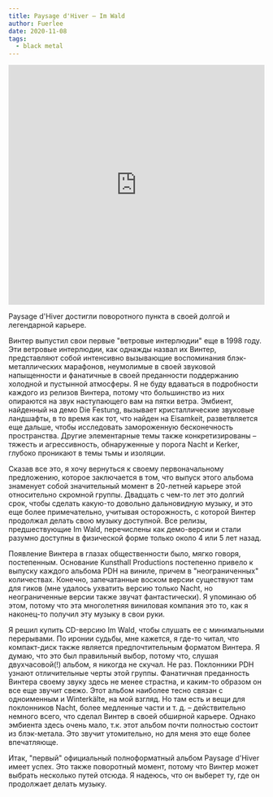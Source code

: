 ```yaml
---
title: Paysage d'Hiver ‎— Im Wald
author: Fuerlee
date: 2020-11-08
tags:
  - black metal
---
```


<iframe style="border: 0; width: 100%; height: 472px;" src="https://bandcamp.com/EmbeddedPlayer/album=2558868122/size=large/bgcol=ffffff/linkcol=0687f5/artwork=small/transparent=true/" seamless><a href="https://paysagedhiver.bandcamp.com/album/im-wald">Im Wald by Paysage d&#39;Hiver</a></iframe>

Paysage d'Hiver достигли поворотного пункта в своей долгой и легендарной карьере.

Винтер выпустил свои первые "ветровые интерлюдии" еще в 1998 году. Эти ветровые интерлюдии, как однажды назвал их Винтер, представляют собой интенсивно вызывающие воспоминания блэк-металлических марафонов, неумолимые в своей звуковой напыщенности и фанатичные в своей преданности поддержанию холодной и пустынной атмосферы. Я не буду вдаваться в подробности каждого из релизов Винтера, потому что большинство из них опираются на звук наступающего вам на пятки ветра. Эмбиент, найденный на демо Die Festung, вызывает кристаллические звуковые ландшафты, в то время как тот, что найден на Eisamkeit, разветвляется еще дальше, чтобы исследовать замороженную бесконечность пространства. Другие элементарные темы также конкретизированы – тяжесть и агрессивность, обнаруженные у порога Nacht и Kerker, глубоко проникают в темы тьмы и изоляции.

Сказав все это, я хочу вернуться к своему первоначальному предложению, которое заключается в том, что выпуск этого альбома знаменует собой значительный момент в 20-летней карьере этой относительно скромной группы. Двадцать с чем-то лет это долгий срок, чтобы сделать какую-то довольно дальновидную музыку, и это еще более примечательно, учитывая осторожность, с которой Винтер продолжал делать свою музыку доступной. Все релизы, предшествующие Im Wald, перечислены как демо-версии и стали разумно доступны в физической форме только около 4 или 5 лет назад.

Появление Винтера в глазах общественности было, мягко говоря, постепенным. Основание Kunsthall Productions постепенно привело к выпуску каждого альбома PDH на виниле, причем в "неограниченных" количествах. Конечно, запечатанные воском версии существуют там для гиков (мне удалось ухватить версию только Nacht, но неограниченные версии также звучат фантастически). Я упоминаю об этом, потому что эта многолетняя виниловая компания это то, как я наконец-то получил эту музыку в свои руки.

Я решил купить CD-версию Im Wald, чтобы слушать ее с минимальными перерывами. По иронии судьбы, мне кажется, я где-то читал, что компакт-диск также является предпочтительным форматом Винтера. Я думаю, что это был правильный выбор, потому что, слушая двухчасовой(!) альбом, я никогда не скучал. Не раз. Поклонники PDH узнают отличительные черты этой группы. Фанатичная преданность Винтера своему звуку здесь не менее страстна, и каким-то образом он все еще звучит свежо. Этот альбом наиболее тесно связан с одноименным и Winterkälte, на мой взгляд. Но там есть и вещи для поклонников Nacht, более медленные части и т. д. – действительно немного всего, что сделал Винтер в своей обширной карьере. Однако эмбиента здесь очень мало, т.к. этот альбом почти полностью состоит из блэк-метала. Это звучит утомительно, но для меня это еще более впечатляюще.

Итак, "первый" официальный полноформатный альбом Paysage d'Hiver имеет успех. Это также поворотный момент, потому что Винтер может выбрать несколько путей отсюда. Я надеюсь, что он выберет ту, где он продолжает делать музыку.
